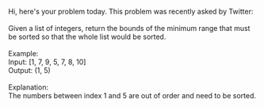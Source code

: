 Hi, here's your problem today. This problem was recently asked by Twitter:
<br>
<br>
Given a list of integers, return the bounds of the minimum range that must be sorted so that the whole list would be sorted.
<br>
<br>
Example:
<br>
Input: [1, 7, 9, 5, 7, 8, 10]
<br>
Output: (1, 5)
<br>
<br>
Explanation:
<br>
The numbers between index 1 and 5 are out of order and need to be sorted.
